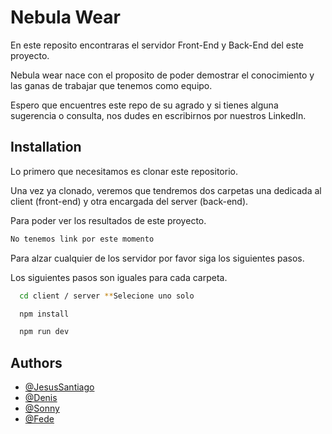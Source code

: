 
# Nebula Wear

En este reposito encontraras el servidor Front-End y Back-End del este proyecto. 

Nebula wear nace con el proposito de poder demostrar el conocimiento y las ganas de trabajar que tenemos como equipo. 

Espero que encuentres este repo de su agrado y si tienes alguna sugerencia o consulta, nos dudes en escribirnos por nuestros LinkedIn.


## Installation

Lo primero que necesitamos es clonar este repositorio.

Una vez ya clonado, veremos que tendremos dos carpetas una dedicada al client (front-end) y otra encargada del server (back-end).

Para poder ver los resultados de este proyecto.
```bash
No tenemos link por este momento
```

Para alzar cualquier de los servidor por favor siga los siguientes pasos.

Los siguientes pasos son iguales para cada carpeta.

```bash
  cd client / server **Selecione uno solo 

  npm install 

  npm run dev
```
    
## Authors

- [@JesusSantiago](https://github.com/Jesusantiago/)
- [@Denis](https://github.com/.../)
- [@Sonny](https://github.com/.../)
- [@Fede](https://github.com/.../)

